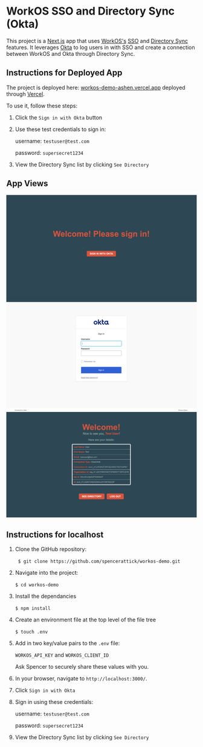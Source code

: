 # WorkOS SSO and Directory Sync (Okta)
This project is a [Next.js](https://nextjs.org/) app that uses [WorkOS's](https://workos.com/) [SSO](https://workos.com/docs/sso) and [Directory Sync](https://workos.com/docs/directory-sync) features. It leverages [Okta](https://www.okta.com/) to log users in with SSO and create a connection between WorkOS and Okta through Directory Sync.

## Instructions for Deployed App
The project is deployed here: [workos-demo-ashen.vercel.app](workos-demo-ashen.vercel.app
) deployed through [Vercel](http://vercel.com/).

To use it, follow these steps:
1. Click the `Sign in with Okta` button
2. Use these test credentials to sign in:

    username: `testuser@test.com`

    password: `supersecret1234`
3. View the Directory Sync list by clicking `See Directory`

## App Views
![Welcome page](./images/welcome.png)
![Okta Login](./images/okta.png)
![Profile page](./images/profile.png)

## Instructions for localhost
1. Clone the GitHub repository:

    ` $ git clone https://github.com/spencerattick/workos-demo.git`
2. Navigate into the project:

    `$ cd workos-demo`
3. Install the dependancies

    `$ npm install`
4. Create an environment file at the top level of the file tree

     `$ touch .env`
5. Add in two key/value pairs to the `.env` file:

    `WORKOS_API_KEY` and `WORKOS_CLIENT_ID`

    Ask Spencer to securely share these values with you.
6. In your browser, navigate to `http://localhost:3000/`.

7. Click `Sign in with Okta`

8. Sign in using these credentials:

    username: `testuser@test.com`

    password: `supersecret1234`

9. View the Directory Sync list by clicking `See Directory`


